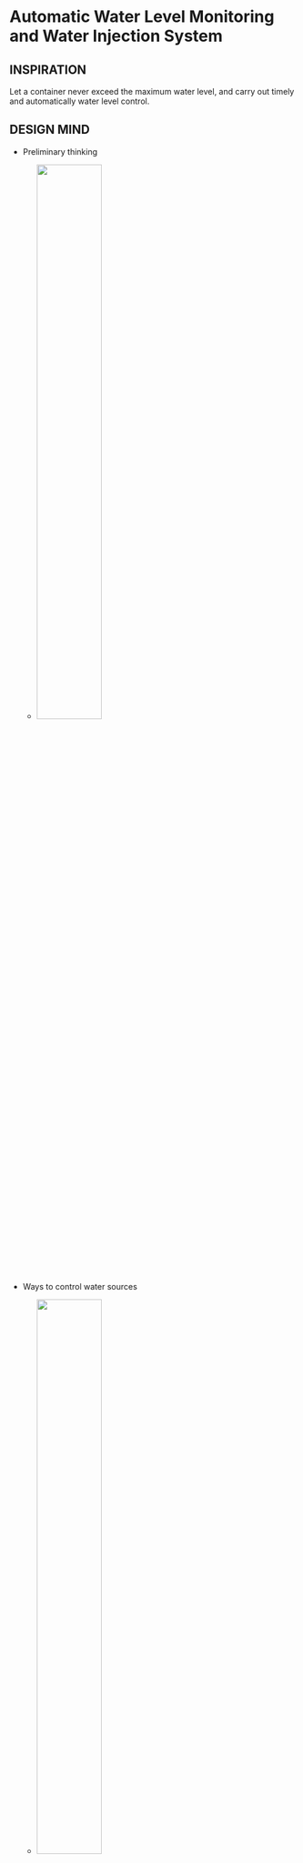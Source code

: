 # Automatic Water Level Monitoring and Water Injection System
## INSPIRATION
Let a container never exceed the maximum water level, and carry out timely and automatically water level control.

## DESIGN MIND
+ Preliminary thinking
  - <img src=https://user-images.githubusercontent.com/81423727/141829803-0098f8a0-79fc-41ab-9b0e-0cdf930dc1af.jpg width=50% />

+ Ways to control water sources
  - <img src=https://user-images.githubusercontent.com/81423727/141832268-fab34833-8825-4fea-bf41-0e45c25a8b17.jpg width=50% />

## POSSIBLE COMPONENTS
+ Water Sensor;
+ Micro Servo;
+ Some pipes；
+ Container;
+ Jumper wires;
+ Others;

## SCHEMATIC DESIGN
<img src=https://user-images.githubusercontent.com/81423727/141836483-98588d81-6bbb-4f88-ab3e-190235ddce02.png width=50% />
